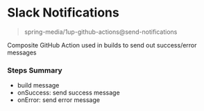 # Slack Notifications
> spring-media/1up-github-actions@send-notifications

Composite GitHub Action used in builds to send out success/error messages

### Steps Summary

- build message
- onSuccess: send success message
- onError: send error message
